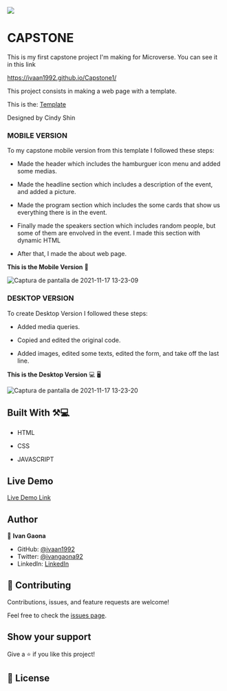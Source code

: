 ![](https://img.shields.io/badge/Microverse-blueviolet)

# CAPSTONE

This is my first capstone project I'm making for Microverse.
You can see it in this link

https://ivaan1992.github.io/Capstone1/

This project consists in making a web page with a template. 

This is the:
<a href="https://www.behance.net/gallery/29845175/CC-Global-Summit-2015">Template</a> 

Designed by Cindy Shin


<b><h3>MOBILE VERSION</h3></b> 

To my capstone mobile version from this template I followed these steps: 

- Made the header which includes the hamburguer icon menu and added some medias. 

- Made the headline section which includes a description of the event, and added a picture.  

- Made the program section which includes the some cards that show us everything there is in the event. 

- Finally made the speakers section which includes random people, but some of them are envolved in the event. I made this section with dynamic HTML 

- After that, I made the about web page.  

<b>This is the Mobile Version</b> 📱

![Captura de pantalla de 2021-11-17 13-23-09](https://user-images.githubusercontent.com/73128809/142268730-6fcb1de3-c04e-4b60-a4ea-cbd873a13c87.png)


<b><h3>DESKTOP VERSION</h3></b> 
To create Desktop Version I followed these steps: 

- Added media queries.

- Copied and edited the original code.

- Added images, edited some texts, edited the form, and take off the last line. 

<b>This is the Desktop Version</b> 💻 🖥️

![Captura de pantalla de 2021-11-17 13-23-20](https://user-images.githubusercontent.com/73128809/142269033-b6917fce-64c9-46aa-b551-cfee848bea36.png)


## Built With ⚒️💻

- HTML
  
- CSS

- JAVASCRIPT


## Live Demo


[Live Demo Link](https://ivaan1992.github.io/Capstone1/)




## Author

👤 **Ivan Gaona**


- GitHub: [@ivaan1992](https://github.com/ivaan1992)
- Twitter: [@ivangaona92](https://twitter.com/ivangaona92)
- LinkedIn: [LinkedIn](https://www.linkedin.com/in/ivan-linares-gaona/)


## 🤝 Contributing

Contributions, issues, and feature requests are welcome!

Feel free to check the [issues page](../../issues/).

## Show your support

Give a ⭐️ if you like this project!



## 📝 License
